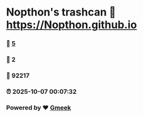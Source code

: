 # Nopthon's trashcan :link: https://Nopthon.github.io 
### :page_facing_up: [5](https://Nopthon.github.io/tag.html) 
### :speech_balloon: 2 
### :hibiscus: 92217 
### :alarm_clock: 2025-10-07 00:07:32 
### Powered by :heart: [Gmeek](https://github.com/Meekdai/Gmeek)
